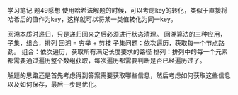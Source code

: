 学习笔记
题49感想
使用哈希法解题的时候，可以考虑key的转化，类似于直接将哈希后的值作为key，这样就可以将某一类值转化为同一key。

回溯本质时递归，只是递归回来之后必须进行状态清理。
回溯算法的三种应用，子集，组合，排列
回溯 = 穷举 + 剪枝
子集问题：依次遍历，获取每一个节点路劲。
组合：依次遍历，获取所有满足长度要求的路径
排列：排列中的每一个元素都需要通过遍历整个数组获取，每次遍历都需要判断是否已经遍历过了。

解题的思路还是首先考虑得到答案需要获取哪些信息，然后考虑如何获取这些信息以及如何保存，最后一步是优化。
